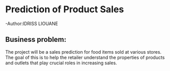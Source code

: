 # Prediction of Product Sales
-Author:IDRISS LIOUANE
## Business problem:
The  project will be a sales prediction for food items sold at various stores. The goal of this is to help the retailer understand the properties of products and outlets that play crucial roles in increasing sales.
